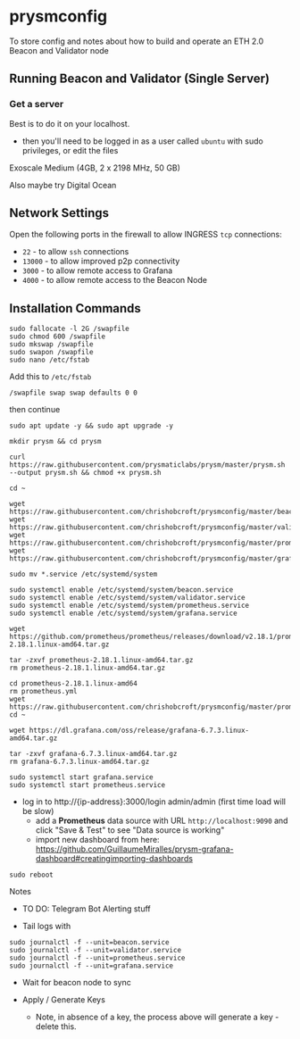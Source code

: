 # prysmconfig

To store config and notes about how to build and operate an ETH 2.0 Beacon and Validator node

## Running Beacon and Validator (Single Server)

### Get a server

Best is to do it on your localhost.
- then you'll need to be logged in as a user called `ubuntu` with sudo privileges, or edit the files

Exoscale
Medium (4GB, 2 x 2198 MHz, 50 GB)

Also maybe try Digital Ocean

## Network Settings

Open the following ports in the firewall to allow INGRESS `tcp` connections:

- `22` - to allow `ssh` connections
- `13000` - to allow improved p2p connectivity
- `3000` - to allow remote access to Grafana
- `4000` - to allow remote access to the Beacon Node

## Installation Commands

```
sudo fallocate -l 2G /swapfile
sudo chmod 600 /swapfile
sudo mkswap /swapfile
sudo swapon /swapfile
sudo nano /etc/fstab
```
Add this to `/etc/fstab`
```
/swapfile swap swap defaults 0 0
```
then continue
```
sudo apt update -y && sudo apt upgrade -y

mkdir prysm && cd prysm 

curl https://raw.githubusercontent.com/prysmaticlabs/prysm/master/prysm.sh --output prysm.sh && chmod +x prysm.sh 

cd ~

wget https://raw.githubusercontent.com/chrishobcroft/prysmconfig/master/beacon.service
wget https://raw.githubusercontent.com/chrishobcroft/prysmconfig/master/validator.service
wget https://raw.githubusercontent.com/chrishobcroft/prysmconfig/master/prometheus.service
wget https://raw.githubusercontent.com/chrishobcroft/prysmconfig/master/grafana.service

sudo mv *.service /etc/systemd/system

sudo systemctl enable /etc/systemd/system/beacon.service
sudo systemctl enable /etc/systemd/system/validator.service
sudo systemctl enable /etc/systemd/system/prometheus.service
sudo systemctl enable /etc/systemd/system/grafana.service

wget https://github.com/prometheus/prometheus/releases/download/v2.18.1/prometheus-2.18.1.linux-amd64.tar.gz

tar -zxvf prometheus-2.18.1.linux-amd64.tar.gz
rm prometheus-2.18.1.linux-amd64.tar.gz

cd prometheus-2.18.1.linux-amd64
rm prometheus.yml
wget https://raw.githubusercontent.com/chrishobcroft/prysmconfig/master/prometheus.yml
cd ~

wget https://dl.grafana.com/oss/release/grafana-6.7.3.linux-amd64.tar.gz

tar -zxvf grafana-6.7.3.linux-amd64.tar.gz
rm grafana-6.7.3.linux-amd64.tar.gz

sudo systemctl start grafana.service
sudo systemctl start prometheus.service
```

- log in to http://{ip-address}:3000/login admin/admin (first time load will be slow)
  - add a **Prometheus** data source with URL `http://localhost:9090` and click "Save & Test" to see "Data source is working"
  - import new dashboard from here: https://github.com/GuillaumeMiralles/prysm-grafana-dashboard#creatingimporting-dashboards

```
sudo reboot
```

Notes

- TO DO: Telegram Bot Alerting stuff

- Tail logs with
```
sudo journalctl -f --unit=beacon.service
sudo journalctl -f --unit=validator.service
sudo journalctl -f --unit=prometheus.service
sudo journalctl -f --unit=grafana.service
```

- Wait for beacon node to sync

- Apply / Generate Keys
  - Note, in absence of a key, the process above will generate a key - delete this.

